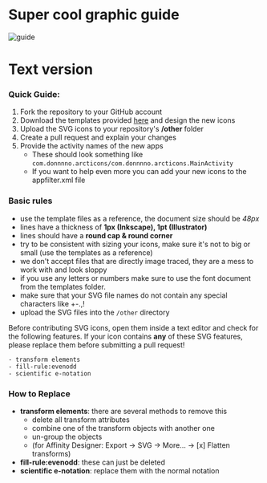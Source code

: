 # Super cool graphic guide

![guide](https://user-images.githubusercontent.com/31142286/115920627-bd127180-a47a-11eb-98a7-2c902e4fc961.jpg)

# Text version

### Quick Guide:

1. Fork the repository to your GitHub account
2. Download the templates provided [here](templates) and design the new icons
3. Upload the SVG icons to your repository's **/other** folder
4. Create a pull request and explain your changes
5. Provide the activity names of the new apps
   - These should look something like `com.donnnno.arcticons/com.donnnno.arcticons.MainActivity`
   - If you want to help even more you can add your new icons to the appfilter.xml file


### Basic rules

- use the template files as a reference, the document size should be *48px*
- lines have a thickness of **1px (Inkscape), 1pt (Illustrator)**
- lines should have a **round cap & round corner﻿**
- try to be consistent with sizing your icons, make sure it's not to big or small (use the templates as a reference)
- we don't accept files that are directly image traced, they are a mess to work with and look sloppy
- if you use any letters or numbers make sure to use the font document from the templates folder.
- make sure that your SVG file names do not contain any special characters like +-.,!
- upload the SVG files into the `/other` directory

Before contributing SVG icons, open them inside a text editor and check for the following features. If your icon contains **any** of these SVG features, please replace them before submitting a pull request!

    - transform elements
    - fill-rule:evenodd
    - scientific e-notation

### How to Replace

- **transform elements**: there are several methods to remove this
  - delete all transform attributes
  - combine one of the transform objects with another one
  - un-group the objects
  - (for Affinity Designer: Export -> SVG -> More... -> [x] Flatten transforms)  
- **fill-rule:evenodd**: these can just be deleted
- **scientific e-notation**: replace them with the normal notation
